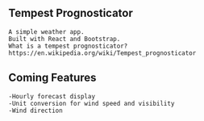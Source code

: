 ## Tempest Prognosticator
    A simple weather app.
    Built with React and Bootstrap.
    What is a tempest prognosticator?  https://en.wikipedia.org/wiki/Tempest_prognosticator 

## Coming Features
    -Hourly forecast display
    -Unit conversion for wind speed and visibility
    -Wind direction
